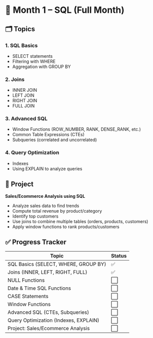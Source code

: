 # 📘 Month 1 – SQL (Full Month)

## 🗂️ Topics

### 1. SQL Basics
- SELECT statements
- Filtering with WHERE
- Aggregation with GROUP BY

### 2. Joins
- INNER JOIN
- LEFT JOIN
- RIGHT JOIN
- FULL JOIN

### 3. Advanced SQL
- Window Functions (ROW_NUMBER, RANK, DENSE_RANK, etc.)
- Common Table Expressions (CTEs)
- Subqueries (correlated and uncorrelated)

### 4. Query Optimization
- Indexes
- Using EXPLAIN to analyze queries

## 🧩 Project
**Sales/Ecommerce Analysis using SQL**  
- Analyze sales data to find trends  
- Compute total revenue by product/category  
- Identify top customers  
- Use joins to combine multiple tables (orders, products, customers)  
- Apply window functions to rank products/customers

## ✅ Progress Tracker

| Topic                                 | Status |
| ------------------------------------- | ------ |
| SQL Basics (SELECT, WHERE, GROUP BY)  | ✅      |
| Joins (INNER, LEFT, RIGHT, FULL)      | ✅      |
| NULL Functions                        | ⬜      |
| Date & Time SQL Functions             | ⬜      |
| CASE Statements                       | ⬜      |
| Window Functions                      | ⬜      |
| Advanced SQL (CTEs, Subqueries)       | ⬜      |
| Query Optimization (Indexes, EXPLAIN) | ⬜      |
| Project: Sales/Ecommerce Analysis     | ⬜      |


